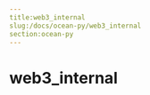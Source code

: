 ```yaml
---
title:web3_internal
slug:/docs/ocean-py/web3_internal
section:ocean-py
---
```

<a name="web3_internal"></a>
# web3\_internal

